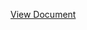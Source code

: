 [View Document](https://github.com/ipritamsahoo/Banking-System/blob/feature/PSD%20Banking%20System%20Flow%20Diagram.pdf)
